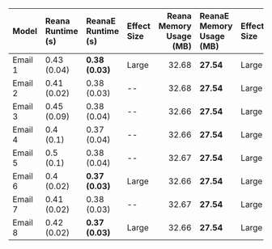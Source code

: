 | Model   | Reana Runtime (s)   | ReanaE Runtime (s)   | Effect Size   |   Reana Memory Usage (MB) | ReanaE Memory Usage (MB)   | Effect Size   |
|:--------|:--------------------|:---------------------|:--------------|--------------------------:|:---------------------------|:--------------|
| Email 1 | 0.43 (0.04)         | **0.38 (0.03)**      | Large         |                     32.68 | **27.54**                  | Large         |
| Email 2 | 0.41 (0.02)         | 0.38 (0.03)          | --            |                     32.68 | **27.54**                  | Large         |
| Email 3 | 0.45 (0.09)         | 0.38 (0.04)          | --            |                     32.66 | **27.54**                  | Large         |
| Email 4 | 0.4 (0.1)           | 0.37 (0.04)          | --            |                     32.66 | **27.54**                  | Large         |
| Email 5 | 0.5 (0.1)           | 0.38 (0.04)          | --            |                     32.67 | **27.54**                  | Large         |
| Email 6 | 0.4 (0.02)          | **0.37 (0.03)**      | Large         |                     32.66 | **27.54**                  | Large         |
| Email 7 | 0.41 (0.02)         | 0.38 (0.03)          | --            |                     32.67 | **27.54**                  | Large         |
| Email 8 | 0.42 (0.02)         | **0.37 (0.03)**      | Large         |                     32.66 | **27.54**                  | Large         |